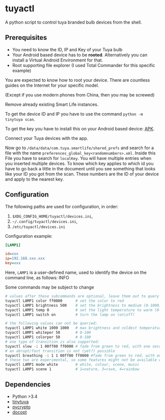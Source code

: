 # tuyactl

A python script to control tuya branded bulb devices from the shell.

## Prerequisites

* You need to know the ID, IP and Key of your Tuya bulb
* Your Android based device has to be **rooted**. Alternatively you can install a Virtual Android Environment for that.
* Root supporting file explorer (I used Total Commander for this specific example)

You are expected to know how to root your device. There are countless guides on the Internet for your specific model.

(Except if you use modern phones from China, then you may be screwed)

Remove already existing Smart Life instances.

To get the device ID and IP you have to use the command `python -m tinytuya scan`.

To get the key you have to install this on your Android based device: [APK](https://www.apkmirror.com/apk/volcano-technology-limited/smart-life-smart-living/smart-life-smart-living-3-7-2-release/smart-life-smart-living-3-7-2-android-apk-download/download/).

Connect your Tuya devices with the app.

Now go to `/data/data/com.tuya.smartlife/shared_prefs` and search for a file with the name `preferences_global_key<randomnumbers>.xml`.
Inside this File you have to search for `localKey`. You will have multiple entries when you inserted multiple devices.
To know which key applies to which id you have to go back a little in the document until you see something that looks like your ID you got from the scan.
These numbers are the ID of your device and apply to the nearest key.

## Configuration

The following paths are used for configuration, in order:

1. `$XDG_CONFIG_HOME/tuyactl/devices.ini`,
2. `~/.config/tuyactl/devices.ini`,
3. `/etc/tuyactl/devices.ini`

Configuration example:

```ini
[LAMP1]

id=xxx
ip=192.168.xxx.xxx
key=xxx
```

Here, `LAMP1` is a user-defined name, used to identify the device on the command line, as follows:
INFO

Some commands may be subject to change

```sh
# values after these subcommands are optional, leave them out to query the information instead
tuyactl LAMP1 color ff0000      # set the color to red
tuyactl LAMP1 brightness 500    # set the brightness to medium (0-1000)
tuyactl LAMP1 temp 0            # set the light temperature to warm (0-1000)
tuyactl LAMP1 switch on         # turn the lamp on (on|off)

# the following values can not be queried:
tuyactl LAMP1 white 1000 1000   # max brightness and coldest temperature (0-1000, 0-1000)
tuyactl LAMP1 whiteper 50       # 0-100
tuyactl LAMP1 colorper 50       # 0-100
# one type of transition is also supported:
tuyactl slow -i 1 00ff00 ff0000 # fade from green to red, with one second of delay
# an abrupt/fast transition is not (yet?) possible
tuyactl breathing -i 1 1 00ff00 ff0000 #fade from green to red, with one second of delay and one second of off time
# these two are experimental, so some features might not be available on your device
tuyactl LAMP1 mode white        # white, colour, scene, music
tuyactl LAMP1 scene 1           # 1=nature, 3=rave, 4=rainbow
```

## Dependencies
* Python >3.4
* [tinytuya](https://pypi.org/project/tinytuya/)
* [pycrypto](https://pypi.org/project/pycrypto/)
* [docopt](https://pypi.org/project/docopt/)
